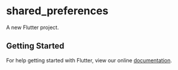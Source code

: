 # shared_preferences

A new Flutter project.

## Getting Started

For help getting started with Flutter, view our online
[documentation](https://flutter.io/).
